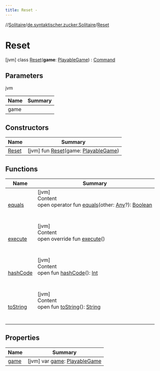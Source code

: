 ```yaml
---
title: Reset -
---
```

//[Solitaire](../../index.md)/[de.syntaktischer.zucker.Solitaire](../index.md)/[Reset](index.md)



# Reset  
 [jvm] class [Reset](index.md)(**game**: [PlayableGame](../-playable-game/index.md)) : [Command](../-command/index.md)   


## Parameters  
  
jvm  
  
|  Name|  Summary| 
|---|---|
| <a name="de.syntaktischer.zucker.Solitaire/Reset///PointingToDeclaration/"></a>game| <a name="de.syntaktischer.zucker.Solitaire/Reset///PointingToDeclaration/"></a>
  


## Constructors  
  
|  Name|  Summary| 
|---|---|
| <a name="de.syntaktischer.zucker.Solitaire/Reset/Reset/#de.syntaktischer.zucker.Solitaire.PlayableGame/PointingToDeclaration/"></a>[Reset](-reset.md)| <a name="de.syntaktischer.zucker.Solitaire/Reset/Reset/#de.syntaktischer.zucker.Solitaire.PlayableGame/PointingToDeclaration/"></a> [jvm] fun [Reset](-reset.md)(game: [PlayableGame](../-playable-game/index.md))   <br>


## Functions  
  
|  Name|  Summary| 
|---|---|
| <a name="kotlin/Any/equals/#kotlin.Any?/PointingToDeclaration/"></a>[equals](../-undoable-command/index.md#%5Bkotlin%2FAny%2Fequals%2F%23kotlin.Any%3F%2FPointingToDeclaration%2F%5D%2FFunctions%2F86918363)| <a name="kotlin/Any/equals/#kotlin.Any?/PointingToDeclaration/"></a>[jvm]  <br>Content  <br>open operator fun [equals](../-undoable-command/index.md#%5Bkotlin%2FAny%2Fequals%2F%23kotlin.Any%3F%2FPointingToDeclaration%2F%5D%2FFunctions%2F86918363)(other: [Any](https://kotlinlang.org/api/latest/jvm/stdlib/kotlin/-any/index.html)?): [Boolean](https://kotlinlang.org/api/latest/jvm/stdlib/kotlin/-boolean/index.html)  <br><br><br>
| <a name="de.syntaktischer.zucker.Solitaire/Reset/execute/#/PointingToDeclaration/"></a>[execute](execute.md)| <a name="de.syntaktischer.zucker.Solitaire/Reset/execute/#/PointingToDeclaration/"></a>[jvm]  <br>Content  <br>open override fun [execute](execute.md)()  <br><br><br>
| <a name="kotlin/Any/hashCode/#/PointingToDeclaration/"></a>[hashCode](../-undoable-command/index.md#%5Bkotlin%2FAny%2FhashCode%2F%23%2FPointingToDeclaration%2F%5D%2FFunctions%2F86918363)| <a name="kotlin/Any/hashCode/#/PointingToDeclaration/"></a>[jvm]  <br>Content  <br>open fun [hashCode](../-undoable-command/index.md#%5Bkotlin%2FAny%2FhashCode%2F%23%2FPointingToDeclaration%2F%5D%2FFunctions%2F86918363)(): [Int](https://kotlinlang.org/api/latest/jvm/stdlib/kotlin/-int/index.html)  <br><br><br>
| <a name="kotlin/Any/toString/#/PointingToDeclaration/"></a>[toString](../-undoable-command/index.md#%5Bkotlin%2FAny%2FtoString%2F%23%2FPointingToDeclaration%2F%5D%2FFunctions%2F86918363)| <a name="kotlin/Any/toString/#/PointingToDeclaration/"></a>[jvm]  <br>Content  <br>open fun [toString](../-undoable-command/index.md#%5Bkotlin%2FAny%2FtoString%2F%23%2FPointingToDeclaration%2F%5D%2FFunctions%2F86918363)(): [String](https://kotlinlang.org/api/latest/jvm/stdlib/kotlin/-string/index.html)  <br><br><br>


## Properties  
  
|  Name|  Summary| 
|---|---|
| <a name="de.syntaktischer.zucker.Solitaire/Reset/game/#/PointingToDeclaration/"></a>[game](game.md)| <a name="de.syntaktischer.zucker.Solitaire/Reset/game/#/PointingToDeclaration/"></a> [jvm] var [game](game.md): [PlayableGame](../-playable-game/index.md)   <br>

